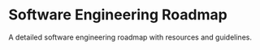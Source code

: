 # Software Engineering Roadmap
A detailed software engineering roadmap with resources and guidelines.
